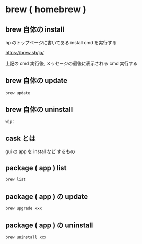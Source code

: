 
# brew ( homebrew )


## brew 自体の install

hp のトップページに書いてある install cmd を実行する

https://brew.sh/ja/


上記の cmd 実行後, メッセージの最後に表示される cmd 実行する


## brew 自体の update

```
brew update
```


## brew 自体の uninstall

```
wip:
```


## cask とは

gui の app を install など するもの


## package ( app ) list

```
brew list
```


## package ( app ) の update

```
brew upgrade xxx
```


## package ( app ) の uninstall

```
brew uninstall xxx
```



